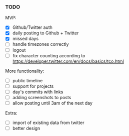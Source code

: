 ### TODO

MVP:
- [x] Github/Twitter auth
- [x] daily posting to Github + Twitter
- [x] missed days
- [ ] handle timezones correctly
- [ ] logout
- [ ] fix character counting according to https://developer.twitter.com/en/docs/basics/tco.html

More functionality:
- [ ] public timeline
- [ ] support for projects
- [ ] day's commits with links
- [ ] adding screenshots to posts
- [ ] allow posting until 3am of the next day

Extra:
- [ ] import of existing data from twitter
- [ ] better design